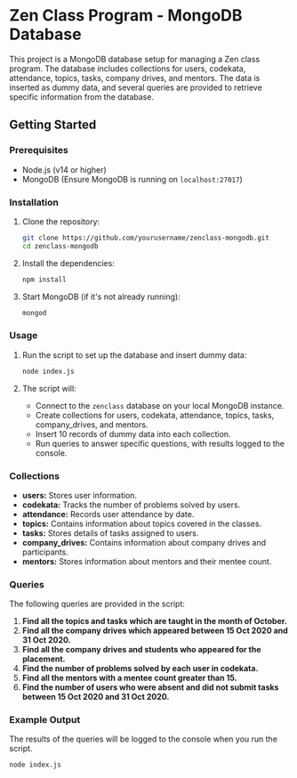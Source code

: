 # Zen Class Program - MongoDB Database

This project is a MongoDB database setup for managing a Zen class program. The database includes collections for users, codekata, attendance, topics, tasks, company drives, and mentors. The data is inserted as dummy data, and several queries are provided to retrieve specific information from the database.

## Getting Started

### Prerequisites

- Node.js (v14 or higher)
- MongoDB (Ensure MongoDB is running on `localhost:27017`)

### Installation

1. Clone the repository:

    ```bash
    git clone https://github.com/yourusername/zenclass-mongodb.git
    cd zenclass-mongodb
    ```

2. Install the dependencies:

    ```bash
    npm install
    ```

3. Start MongoDB (if it's not already running):

    ```bash
    mongod
    ```

### Usage

1. Run the script to set up the database and insert dummy data:

    ```bash
    node index.js
    ```

2. The script will:

    - Connect to the `zenclass` database on your local MongoDB instance.
    - Create collections for users, codekata, attendance, topics, tasks, company_drives, and mentors.
    - Insert 10 records of dummy data into each collection.
    - Run queries to answer specific questions, with results logged to the console.

### Collections

- **users:** Stores user information.
- **codekata:** Tracks the number of problems solved by users.
- **attendance:** Records user attendance by date.
- **topics:** Contains information about topics covered in the classes.
- **tasks:** Stores details of tasks assigned to users.
- **company_drives:** Contains information about company drives and participants.
- **mentors:** Stores information about mentors and their mentee count.

### Queries

The following queries are provided in the script:

1. **Find all the topics and tasks which are taught in the month of October.**
2. **Find all the company drives which appeared between 15 Oct 2020 and 31 Oct 2020.**
3. **Find all the company drives and students who appeared for the placement.**
4. **Find the number of problems solved by each user in codekata.**
5. **Find all the mentors with a mentee count greater than 15.**
6. **Find the number of users who were absent and did not submit tasks between 15 Oct 2020 and 31 Oct 2020.**

### Example Output

The results of the queries will be logged to the console when you run the script.

```bash
node index.js
